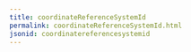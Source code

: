 ```yaml
---
title: coordinateReferenceSystemId
permalink: coordinateReferenceSystemId.html
jsonid: coordinatereferencesystemid
---
```

